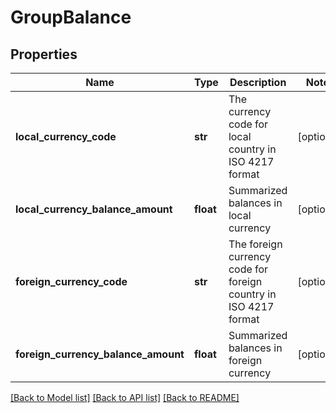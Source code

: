 # GroupBalance

## Properties
Name | Type | Description | Notes
------------ | ------------- | ------------- | -------------
**local_currency_code** | **str** | The currency code for local country in ISO 4217 format | [optional] 
**local_currency_balance_amount** | **float** | Summarized balances in local currency | [optional] 
**foreign_currency_code** | **str** | The foreign currency code for foreign country in ISO 4217 format | [optional] 
**foreign_currency_balance_amount** | **float** | Summarized balances in foreign currency | [optional] 

[[Back to Model list]](../README.md#documentation-for-models) [[Back to API list]](../README.md#documentation-for-api-endpoints) [[Back to README]](../README.md)

